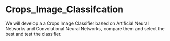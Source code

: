 # Crops_Image_Classifcation
We will develop a a Crops Image Classifier based on Artificial Neural Networks and Convolutional Neural Networks, compare them and select the best and test the classifier.
